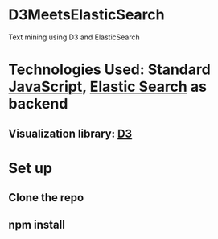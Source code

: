 # D3MeetsElasticSearch
Text mining using D3 and ElasticSearch

# Technologies Used: Standard [JavaScript](https://www.javascript.com/), [Elastic Search](https://www.elastic.co/) as backend
## Visualization library: [D3](http://d3js.org/)

# Set up
## Clone the repo
## npm install

